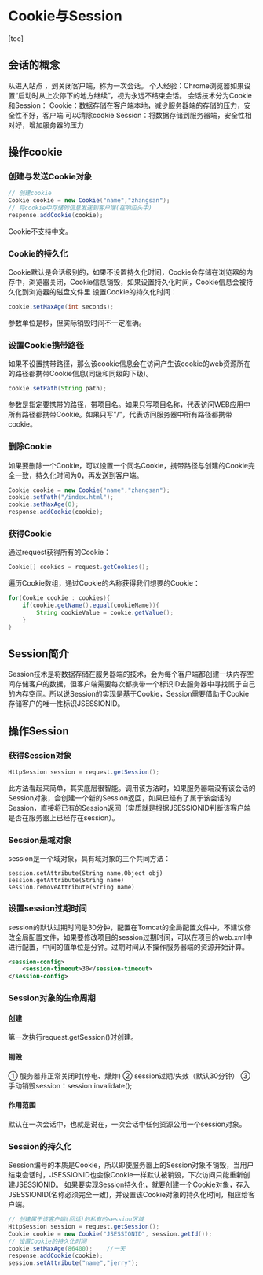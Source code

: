 # Cookie与Session

[toc]

## 会话的概念
从进入站点 ，到关闭客户端，称为一次会话。
个人经验：Chrome浏览器如果设置“启动时从上次停下的地方继续”，视为永远不结束会话。
会话技术分为Cookie和Session：
Cookie：数据存储在客户端本地，减少服务器端的存储的压力，安全性不好，客户端    可以清除cookie
Session：将数据存储到服务器端，安全性相对好，增加服务器的压力

## 操作cookie
### 创建与发送Cookie对象
```JAVA
// 创建cookie
Cookie cookie = new Cookie("name","zhangsan");
// 将cookie中存储的信息发送到客户端(在响应头中)
response.addCookie(cookie);
```
Cookie不支持中文。

### Cookie的持久化
Cookie默认是会话级别的，如果不设置持久化时间，Cookie会存储在浏览器的内存中，浏览器关闭，Cookie信息销毁，如果设置持久化时间，Cookie信息会被持久化到浏览器的磁盘文件里
设置Cookie的持久化时间：
```JAVA
cookie.setMaxAge(int seconds); 
```
参数单位是秒，但实际销毁时间不一定准确。

### 设置Cookie携带路径
如果不设置携带路径，那么该cookie信息会在访问产生该cookie的web资源所在的路径都携带Cookie信息(同级和同级的下级)。
```JAVA
cookie.setPath(String path); 
```
参数是指定要携带的路径，带项目名。如果只写项目名称，代表访问WEB应用中所有路径都携带Cookie。如果只写"/"，代表访问服务器中所有路径都携带cookie。

### 删除Cookie
如果要删除一个Cookie，可以设置一个同名Cookie，携带路径与创建的Cookie完全一致，持久化时间为0，再发送到客户端。
```JAVA
Cookie cookie = new Cookie("name","zhangsan");
cookie.setPath("/index.html");
cookie.setMaxAge(0);
response.addCookie(cookie);
```

### 获得Cookie
通过request获得所有的Cookie：
```JAVA
Cookie[] cookies = request.getCookies();
```
遍历Cookie数组，通过Cookie的名称获得我们想要的Cookie：
```JAVA
for(Cookie cookie : cookies){
	if(cookie.getName().equal(cookieName)){
		String cookieValue = cookie.getValue();
	}
}
```

## Session简介
Session技术是将数据存储在服务器端的技术，会为每个客户端都创建一块内存空间存储客户的数据，但客户端需要每次都携带一个标识ID去服务器中寻找属于自己的内存空间。所以说Session的实现是基于Cookie，Session需要借助于Cookie存储客户的唯一性标识JSESSIONID。
## 操作Session
### 获得Session对象
```JAVA
HttpSession session = request.getSession();
```
此方法看起来简单，其实底层很智能。调用该方法时，如果服务器端没有该会话的Session对象，会创建一个新的Session返回，如果已经有了属于该会话的Session，直接将已有的Session返回（实质就是根据JSESSIONID判断该客户端是否在服务器上已经存在session）。

### Session是域对象
session是一个域对象，具有域对象的三个共同方法：

	session.setAttribute(String name,Object obj)
	session.getAttribute(String name)
	session.removeAttribute(String name)

### 设置session过期时间
session的默认过期时间是30分钟，配置在Tomcat的全局配置文件中，不建议修改全局配置文件，如果要修改项目的session过期时间，可以在项目的web.xml中进行配置，中间的值单位是分钟。过期时间从不操作服务器端的资源开始计算。
```XML
<session-config>
	<session-timeout>30</session-timeout>
</session-config>
```

### Session对象的生命周期
#### 创建
第一次执行request.getSession()时创建。
#### 销毁
① 服务器非正常关闭时(停电、爆炸)
② session过期/失效（默认30分钟）
③ 手动销毁session：session.invalidate();
#### 作用范围
默认在一次会话中，也就是说在，一次会话中任何资源公用一个session对象。
### Session的持久化
Session编号的本质是Cookie，所以即使服务器上的Session对象不销毁，当用户结束会话时，JSESSIONID也会像Cookie一样默认被销毁，下次访问只能重新创建JSESSIONID。
如果要实现Session持久化，就要创建一个Cookie对象，存入JSESSIONID(名称必须完全一致)，并设置该Cookie对象的持久化时间，相应给客户端。
```JAVA
// 创建属于该客户端(回话)的私有的session区域
HttpSession session = request.getSession();
Cookie cookie = new Cookie("JSESSIONID", session.getId());
// 设置Cookie的持久化时间
cookie.setMaxAge(86400);    //一天
response.addCookie(cookie);
session.setAttribute("name","jerry");
```